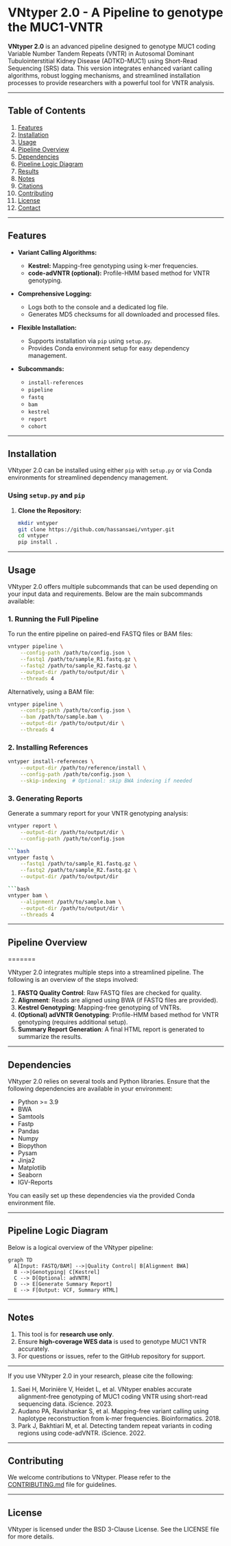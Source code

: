 
# VNtyper 2.0 - A Pipeline to genotype the MUC1-VNTR

**VNtyper 2.0** is an advanced pipeline designed to genotype MUC1 coding Variable Number Tandem Repeats (VNTR) in Autosomal Dominant Tubulointerstitial Kidney Disease (ADTKD-MUC1) using Short-Read Sequencing (SRS) data. This version integrates enhanced variant calling algorithms, robust logging mechanisms, and streamlined installation processes to provide researchers with a powerful tool for VNTR analysis.

---

## Table of Contents

1. [Features](#features)
2. [Installation](#installation)
3. [Usage](#usage)
4. [Pipeline Overview](#pipeline-overview)
5. [Dependencies](#dependencies)
6. [Pipeline Logic Diagram](#pipeline-logic-diagram)
7. [Results](#results)
8. [Notes](#notes)
9. [Citations](#citations)
10. [Contributing](#contributing)
11. [License](#license)
12. [Contact](#contact)

---

## Features

- **Variant Calling Algorithms:**
  - **Kestrel:** Mapping-free genotyping using k-mer frequencies.
  - **code-adVNTR (optional):** Profile-HMM based method for VNTR genotyping.

- **Comprehensive Logging:**
  - Logs both to the console and a dedicated log file.
  - Generates MD5 checksums for all downloaded and processed files.

- **Flexible Installation:**
  - Supports installation via `pip` using `setup.py`.
  - Provides Conda environment setup for easy dependency management.

- **Subcommands:**
  - `install-references`
  - `pipeline`
  - `fastq`
  - `bam`
  - `kestrel`
  - `report`
  - `cohort`

---

## Installation

VNtyper 2.0 can be installed using either `pip` with `setup.py` or via Conda environments for streamlined dependency management.

### Using `setup.py` and `pip`

1. **Clone the Repository:**

   ```bash
   mkdir vntyper
   git clone https://github.com/hassansaei/vntyper.git
   cd vntyper
   pip install .
   ```

---

## Usage

VNtyper 2.0 offers multiple subcommands that can be used depending on your input data and requirements. Below are the main subcommands available:

### 1. Running the Full Pipeline

To run the entire pipeline on paired-end FASTQ files or BAM files:

```bash
vntyper pipeline \
    --config-path /path/to/config.json \
    --fastq1 /path/to/sample_R1.fastq.gz \
    --fastq2 /path/to/sample_R2.fastq.gz \
    --output-dir /path/to/output/dir \
    --threads 4
```

Alternatively, using a BAM file:

```bash
vntyper pipeline \
    --config-path /path/to/config.json \
    --bam /path/to/sample.bam \
    --output-dir /path/to/output/dir \
    --threads 4
```


### 2. Installing References

```bash
vntyper install-references \
    --output-dir /path/to/reference/install \
    --config-path /path/to/config.json \
    --skip-indexing  # Optional: skip BWA indexing if needed
```

### 3. Generating Reports

Generate a summary report for your VNTR genotyping analysis:

```bash
vntyper report \
    --output-dir /path/to/output/dir \
    --config-path /path/to/config.json

```bash
vntyper fastq \
    --fastq1 /path/to/sample_R1.fastq.gz \
    --fastq2 /path/to/sample_R2.fastq.gz \
    --output-dir /path/to/output/dir

```bash
vntyper bam \
    --alignment /path/to/sample.bam \
    --output-dir /path/to/output/dir \
    --threads 4
```

---

## Pipeline Overview
=======

VNtyper 2.0 integrates multiple steps into a streamlined pipeline. The following is an overview of the steps involved:

1. **FASTQ Quality Control**: Raw FASTQ files are checked for quality.
2. **Alignment**: Reads are aligned using BWA (if FASTQ files are provided).
3. **Kestrel Genotyping**: Mapping-free genotyping of VNTRs.
4. **(Optional) adVNTR Genotyping**: Profile-HMM based method for VNTR genotyping (requires additional setup).
5. **Summary Report Generation**: A final HTML report is generated to summarize the results.

---

## Dependencies

VNtyper 2.0 relies on several tools and Python libraries. Ensure that the following dependencies are available in your environment:

- Python >= 3.9
- BWA
- Samtools
- Fastp
- Pandas
- Numpy
- Biopython
- Pysam
- Jinja2
- Matplotlib
- Seaborn
- IGV-Reports

You can easily set up these dependencies via the provided Conda environment file.

---

## Pipeline Logic Diagram

Below is a logical overview of the VNtyper pipeline:

```mermaid
graph TD
  A[Input: FASTQ/BAM] -->|Quality Control| B[Alignment BWA]
  B -->|Genotyping| C[Kestrel]
  C --> D[Optional: adVNTR]
  D --> E[Generate Summary Report]
  E --> F[Output: VCF, Summary HTML]
```

---

## Notes

1. This tool is for **research use only**.
2. Ensure **high-coverage WES data** is used to genotype MUC1 VNTR accurately.
3. For questions or issues, refer to the GitHub repository for support.

---

If you use VNtyper 2.0 in your research, please cite the following:

1. Saei H, Morinière V, Heidet L, et al. VNtyper enables accurate alignment-free genotyping of MUC1 coding VNTR using short-read sequencing data. iScience. 2023.
2. Audano PA, Ravishankar S, et al. Mapping-free variant calling using haplotype reconstruction from k-mer frequencies. Bioinformatics. 2018.
3. Park J, Bakhtiari M, et al. Detecting tandem repeat variants in coding regions using code-adVNTR. iScience. 2022.

---

## Contributing

We welcome contributions to VNtyper. Please refer to the [CONTRIBUTING.md](CONTRIBUTING.md) file for guidelines.

---

## License

VNtyper is licensed under the BSD 3-Clause License. See the LICENSE file for more details.

